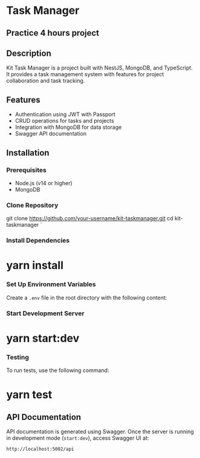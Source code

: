 # Task Manager

## Practice 4 hours project

## Description

Kit Task Manager is a project built with NestJS, MongoDB, and TypeScript. It provides a task management system with features for project collaboration and task tracking.

## Features

- Authentication using JWT with Passport
- CRUD operations for tasks and projects
- Integration with MongoDB for data storage
- Swagger API documentation

## Installation

### Prerequisites

- Node.js (v14 or higher)
- MongoDB

### Clone Repository


git clone https://github.com/your-username/kit-taskmanager.git
cd kit-taskmanager `

### Install Dependencies

# yarn install

### Set Up Environment Variables

Create a `.env` file in the root directory with the following content:


### Start Development Server

# yarn start:dev

### Testing

To run tests, use the following command:

# yarn test

API Documentation
-----------------

API documentation is generated using Swagger. Once the server is running in development mode (`start:dev`), access Swagger UI at:

`http://localhost:5002/api`
